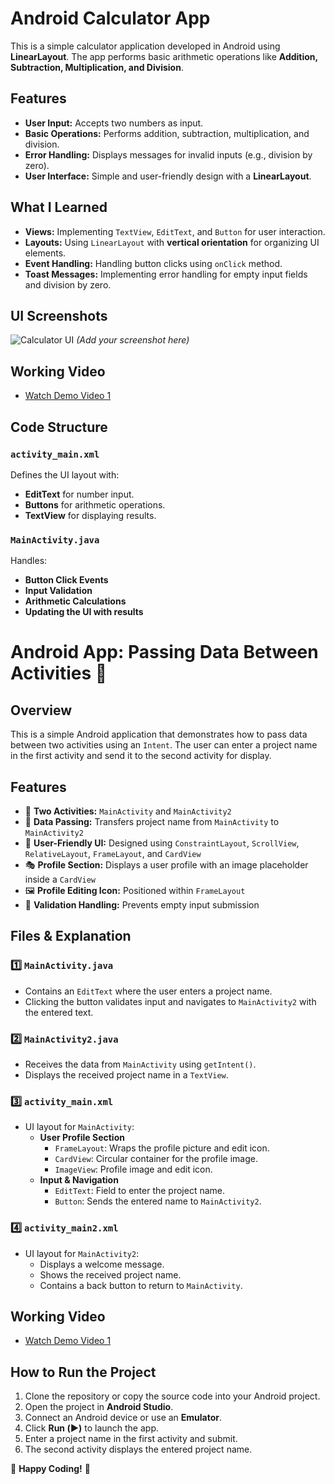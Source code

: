 # Android Calculator App

This is a simple calculator application developed in Android using **LinearLayout**. The app performs basic arithmetic operations like **Addition, Subtraction, Multiplication, and Division**.

## Features
- **User Input:** Accepts two numbers as input.
- **Basic Operations:** Performs addition, subtraction, multiplication, and division.
- **Error Handling:** Displays messages for invalid inputs (e.g., division by zero).
- **User Interface:** Simple and user-friendly design with a **LinearLayout**.

## What I Learned
- **Views:** Implementing `TextView`, `EditText`, and `Button` for user interaction.
- **Layouts:** Using `LinearLayout` with **vertical orientation** for organizing UI elements.
- **Event Handling:** Handling button clicks using `onClick` method.
- **Toast Messages:** Implementing error handling for empty input fields and division by zero.

## UI Screenshots
![Calculator UI](calculator_screenshot.png) *(Add your screenshot here)*

## Working Video
- [Watch Demo Video 1](https://drive.google.com/file/d/1lWLCTuS-5DhwW0TwudxW7we_rQhH3GUC/view?usp=drive_link)  
 

## Code Structure
### `activity_main.xml`
Defines the UI layout with:
- **EditText** for number input.
- **Buttons** for arithmetic operations.
- **TextView** for displaying results.

### `MainActivity.java`
Handles:
- **Button Click Events**
- **Input Validation**
- **Arithmetic Calculations**
- **Updating the UI with results**

# Android App: Passing Data Between Activities 📱

## Overview
This is a simple Android application that demonstrates how to pass data between two activities using an `Intent`. The user can enter a project name in the first activity and send it to the second activity for display.

## Features
- 📌 **Two Activities:** `MainActivity` and `MainActivity2`
- 🔄 **Data Passing:** Transfers project name from `MainActivity` to `MainActivity2`
- 🎨 **User-Friendly UI:** Designed using `ConstraintLayout`, `ScrollView`, `RelativeLayout`, `FrameLayout`, and `CardView`
- 🎭 **Profile Section:** Displays a user profile with an image placeholder inside a `CardView`
- 🖼️ **Profile Editing Icon:** Positioned within `FrameLayout`
- 🚀 **Validation Handling:** Prevents empty input submission

## Files & Explanation

### 1️⃣ `MainActivity.java`
- Contains an `EditText` where the user enters a project name.
- Clicking the button validates input and navigates to `MainActivity2` with the entered text.

### 2️⃣ `MainActivity2.java`
- Receives the data from `MainActivity` using `getIntent()`.
- Displays the received project name in a `TextView`.

### 3️⃣ `activity_main.xml`
- UI layout for `MainActivity`:
  - **User Profile Section**
    - `FrameLayout`: Wraps the profile picture and edit icon.
    - `CardView`: Circular container for the profile image.
    - `ImageView`: Profile image and edit icon.
  - **Input & Navigation**
    - `EditText`: Field to enter the project name.
    - `Button`: Sends the entered name to `MainActivity2`.

### 4️⃣ `activity_main2.xml`
- UI layout for `MainActivity2`:
  - Displays a welcome message.
  - Shows the received project name.
  - Contains a back button to return to `MainActivity`.

## Working Video
- [Watch Demo Video 1](https://drive.google.com/file/d/1jHStVsCZ0bYW0evXnmbhPYMh7ICT1JWB/view?usp=drive_link)  

## How to Run the Project
1. Clone the repository or copy the source code into your Android project.
2. Open the project in **Android Studio**.
3. Connect an Android device or use an **Emulator**.
4. Click **Run (▶️)** to launch the app.
5. Enter a project name in the first activity and submit.
6. The second activity displays the entered project name.

🚀 **Happy Coding!** 🚀



